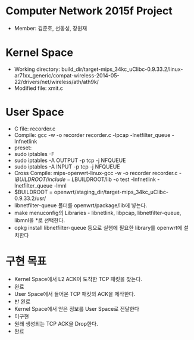# Computer Network 2015f Project
- Member: 김준호, 선동성, 장원재


# Kernel Space
- Working directory: build_dir/target-mips_34kc_uClibc-0.9.33.2/linux-ar71xx_generic/compat-wireless-2014-05-22/drivers/net/wireless/ath/ath9k/
- Modified file: xmit.c

# User Space
- C file: recorder.c
- Compile: gcc -w -o recorder recorder.c -lpcap -lnetfilter_queue -lnfnetlink
 - preset:<br>
  - sudo iptables -F<br>
  - sudo iptables -A OUTPUT -p tcp -j NFQUEUE<br>
  - sudo iptables -A INPUT -p tcp -j NFQUEUE<br>
- Cross Compile: mips-openwrt-linux-gcc -w -o recorder recorder.c -I$BUILDROOT/include -L$BUILDROOT/lib -o test -lnfnetlink -lnetfilter_queue -lmnl
 - $BUILDROOT = openwrt/staging_dir/target-mips_34kc_uClibc-0.9.33.2/usr/
 - libnetfilter-queue 폴더를 openwrt/package/lib에 넣는다.
 - make menuconfig의 Libraries - libnetlink, libpcap, libnetfilter-queue, libmnl을 *로 선택한다.
 - opkg install libnetfilter-queue 등으로 실행에 필요한 library를 openwrt에 설치한다

# 구현 목표
- Kernel Space에서 L2 ACK이 도착한 TCP 패킷을 찾는다. 
 - 완료
- User Space에서 들어온 TCP 패킷의 ACK을 제작한다. 
 - 반 완료
- Kernel Space에서 얻은 정보를 User Space로 전달한다 
 - 미구현
- 원래 생성되는 TCP ACK을 Drop한다. 
 - 완료
